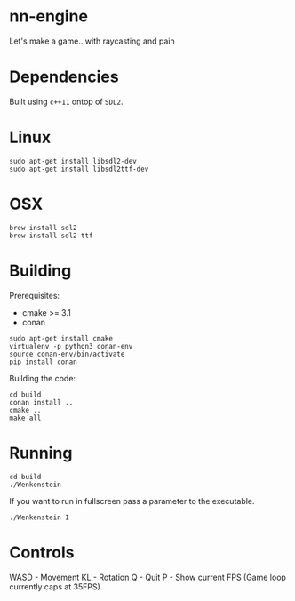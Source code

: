 # nn-engine
Let's make a game...with raycasting and pain

Dependencies
============

Built using `c++11` ontop of `SDL2`.

Linux
=====
```
sudo apt-get install libsdl2-dev
sudo apt-get install libsdl2ttf-dev
```

OSX
===
```
brew install sdl2
brew install sdl2-ttf
```

Building
========

Prerequisites:

- cmake >= 3.1
- conan

```
sudo apt-get install cmake
virtualenv -p python3 conan-env
source conan-env/bin/activate
pip install conan
```

Building the code:

```
cd build
conan install ..
cmake ..
make all
```

Running
=======
```
cd build
./Wenkenstein
```

If you want to run in fullscreen pass a parameter to the executable.
```
./Wenkenstein 1
```

Controls
========

WASD - Movement
KL - Rotation
Q - Quit
P - Show current FPS (Game loop currently caps at 35FPS).
